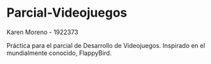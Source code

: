 # Parcial-Videojuegos

Karen Moreno - 1922373

Práctica para el parcial de Desarrollo de Videojuegos.
Inspirado en el mundialmente conocido, FlappyBird. 

